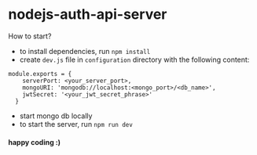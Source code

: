 # nodejs-auth-api-server

How to start?
- to install dependencies, run `npm install`
- create `dev.js` file in `configuration` directory with the following content:
```
module.exports = {
    serverPort: <your_server_port>,
    mongoURI: 'mongodb://localhost:<mongo_port>/<db_name>',
    jwtSecret: '<your_jwt_secret_phrase>'
  }
```
- start mongo db locally
- to start the server, run `npm run dev`

#### happy coding :)

